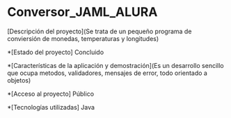 # Conversor_JAML_ALURA
[Descripción del proyecto](Se trata de un pequeño programa de conviersión de monedas, temperaturas y longitudes)

*[Estado del proyecto] Concluido

*[Características de la aplicación y demostración](Es un desarrollo sencillo que ocupa metodos, validadores, mensajes de error, todo orientado a objetos)

*[Acceso al proyecto] Público

*[Tecnologías utilizadas] Java
